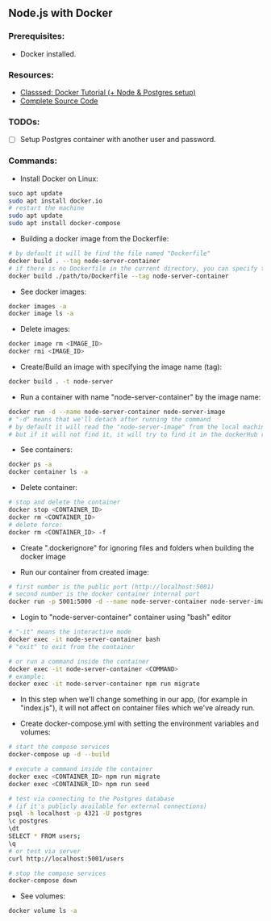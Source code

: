 
## Node.js with Docker

### Prerequisites:

- Docker installed.



### Resources:

- [Classsed: Docker Tutorial (+ Node & Postgres setup)](https://www.youtube.com/watch?v=Dm0CmZz-QyI)
- [Complete Source Code](https://github.com/hidjou/classsed-docker-tutorial/tree/done)



### TODOs:

- [ ] Setup Postgres container with another user and password.



### Commands:

- Install Docker on Linux:
```bash
suco apt update
sudo apt install docker.io
# restart the machine
sudo apt update
sudo apt install docker-compose
```

- Building a docker image from the Dockerfile:
```bash
# by default it will be find the file named "Dockerfile"
docker build . --tag node-server-container
# if there is no Dockerfile in the current directory, you can specify the path to the Dockerfile like this:
docker build ./path/to/Dockerfile --tag node-server-container
```

- See docker images:
```bash
docker images -a
docker image ls -a
```

- Delete images:
```bash
docker image rm <IMAGE_ID>
docker rmi <IMAGE_ID>
```

- Create/Build an image with specifying the image name (tag):
```bash
docker build . -t node-server
```

- Run a container with name "node-server-container" by the image name:
```bash
docker run -d --name node-server-container node-server-image
# "-d" means that we'll detach after running the command
# by default it will read the "node-server-image" from the local machine
# but if it will not find it, it will try to find it in the dockerHub remote repository
```

- See containers:
```bash
docker ps -a
docker container ls -a
```

- Delete container:
```bash
# stop and delete the container
docker stop <CONTAINER_ID>
docker rm <CONTAINER_ID>
# delete force:
docker rm <CONTAINER_ID> -f
```

- Create ".dockerignore" for ignoring files and folders when building the docker image

- Run our container from created image:
```bash
# first number is the public port (http://localhost:5001)
# second number is the docker container internal port
docker run -p 5001:5000 -d --name node-server-container node-server-image
```

- Login to "node-server-container" container using "bash" editor
```bash
# "-it" means the interactive mode
docker exec -it node-server-container bash
# "exit" to exit from the container

# or run a command inside the container
docker exec -it node-server-container <COMMAND>
# example:
docker exec -it node-server-container npm run migrate
```

- In this step when we'll change something in our app, (for example in "index.js"),
  it will not affect on container files which we've already run.

- Create docker-compose.yml with setting the environment variables and volumes:
```bash
# start the compose services
docker-compose up -d --build

# execute a command inside the container
docker exec <CONTAINER_ID> npm run migrate
docker exec <CONTAINER_ID> npm run seed

# test via connecting to the Postgres database
# (if it's publicly available for external connections)
psql -h localhost -p 4321 -U postgres
\c postgres
\dt
SELECT * FROM users;
\q
# or test via server
curl http://localhost:5001/users

# stop the compose services
docker-compose down
```

- See volumes:
```bash
docker volume ls -a
```
